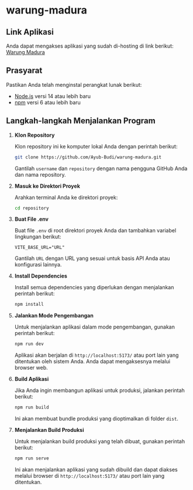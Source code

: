 # warung-madura

## Link Aplikasi

Anda dapat mengakses aplikasi yang sudah di-hosting di link berikut:
[Warung Madura](https://warung-madura-ayub.netlify.app/)

## Prasyarat

Pastikan Anda telah menginstal perangkat lunak berikut:

- [Node.js](https://nodejs.org/) versi 14 atau lebih baru
- [npm](https://www.npmjs.com/) versi 6 atau lebih baru

## Langkah-langkah Menjalankan Program

1. **Klon Repository**

   Klon repository ini ke komputer lokal Anda dengan perintah berikut:

   ```bash
   git clone https://github.com/Ayub-Budi/warung-madura.git
   ```
   Gantilah `username` dan `repository` dengan nama pengguna GitHub Anda dan nama repository.

2. **Masuk ke Direktori Proyek**

   Arahkan terminal Anda ke direktori proyek:

   ```bash
   cd repository
   ```

3. **Buat File .env**

   Buat file `.env` di root direktori proyek Anda dan tambahkan variabel lingkungan berikut:

   ```env
   VITE_BASE_URL="URL"
   ```
   Gantilah `URL` dengan URL yang sesuai untuk basis API Anda atau konfigurasi lainnya.

4. **Install Dependencies**

   Install semua dependencies yang diperlukan dengan menjalankan perintah berikut:

   ```bash
   npm install
   ```

5. **Jalankan Mode Pengembangan**

   Untuk menjalankan aplikasi dalam mode pengembangan, gunakan perintah berikut:

   ```bash
   npm run dev
   ```
   Aplikasi akan berjalan di `http://localhost:5173/` atau port lain yang ditentukan oleh sistem Anda. Anda dapat mengaksesnya melalui browser web.

6. **Build Aplikasi**

   Jika Anda ingin membangun aplikasi untuk produksi, jalankan perintah berikut:

   ```bash
   npm run build
   ```
   Ini akan membuat bundle produksi yang dioptimalkan di folder `dist`.

7. **Menjalankan Build Produksi**

   Untuk menjalankan build produksi yang telah dibuat, gunakan perintah berikut:

   ```bash
   npm run serve
   ```
   Ini akan menjalankan aplikasi yang sudah dibuild dan dapat diakses melalui browser di `http://localhost:5173/` atau port lain yang ditentukan.
